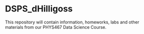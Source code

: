 # DSPS_dHilligoss
This repository will contain information, homeworks, labs and other materials from our PHYS467 Data Science Course.
